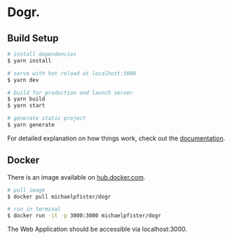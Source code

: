 # Dogr.

## Build Setup

```bash
# install dependencies
$ yarn install

# serve with hot reload at localhost:3000
$ yarn dev

# build for production and launch server
$ yarn build
$ yarn start

# generate static project
$ yarn generate
```

For detailed explanation on how things work, check out the [documentation](https://nuxtjs.org).

## Docker

There is an image available on <a href="https://hub.docker.com/r/michaelpfister/dogr" target="_blank">hub.docker.com</a>.

```bash
# pull image
$ docker pull michaelpfister/dogr

# run in terminal
$ docker run -it -p 3000:3000 michaelpfister/dogr
```

The Web Application should be accessible via localhost:3000.
